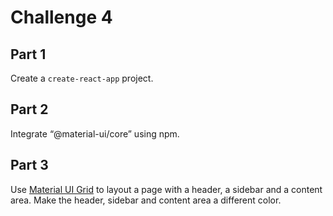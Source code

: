 # Challenge 4

## Part 1

Create a `create-react-app` project.

## Part 2

Integrate “@material-ui/core” using npm.

## Part 3

Use [Material UI Grid](https://material-ui.com/components/grid/#grid) to layout a page with a header, a sidebar and a content area. Make the header, sidebar and content area a different color.

